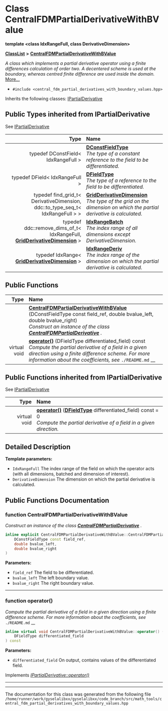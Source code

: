 

# Class CentralFDMPartialDerivativeWithBValue

**template &lt;class IdxRangeFull, class DerivativeDimension&gt;**



[**ClassList**](annotated.md) **>** [**CentralFDMPartialDerivativeWithBValue**](classCentralFDMPartialDerivativeWithBValue.md)



_A class which implements a partial derivative operator using a finite differences calculation of order two. A decentered scheme is used at the boundary, whereas centred finite difference are used inside the domain._ [More...](#detailed-description)

* `#include <central_fdm_partial_derivatives_with_boundary_values.hpp>`



Inherits the following classes: [IPartialDerivative](classIPartialDerivative.md)
















## Public Types inherited from IPartialDerivative

See [IPartialDerivative](classIPartialDerivative.md)

| Type | Name |
| ---: | :--- |
| typedef DConstField&lt; IdxRangeFull &gt; | [**DConstFieldType**](classIPartialDerivative.md#typedef-dconstfieldtype)  <br>_The type of a constant reference to the field to be differentiated._  |
| typedef DField&lt; IdxRangeFull &gt; | [**DFieldType**](classIPartialDerivative.md#typedef-dfieldtype)  <br>_The type of a reference to the field to be differentiated._  |
| typedef find\_grid\_t&lt; DerivativeDimension, ddc::to\_type\_seq\_t&lt; IdxRangeFull &gt; &gt; | [**GridDerivativeDimension**](classIPartialDerivative.md#typedef-gridderivativedimension)  <br>_The type of the grid on the dimension on which the partial derivative is calculated._  |
| typedef ddc::remove\_dims\_of\_t&lt; IdxRangeFull, [**GridDerivativeDimension**](classIPartialDerivative.md#typedef-gridderivativedimension) &gt; | [**IdxRangeBatch**](classIPartialDerivative.md#typedef-idxrangebatch)  <br>_The index range of all dimensions except DerivativeDimension._  |
| typedef IdxRange&lt; [**GridDerivativeDimension**](classIPartialDerivative.md#typedef-gridderivativedimension) &gt; | [**IdxRangeDeriv**](classIPartialDerivative.md#typedef-idxrangederiv)  <br>_The index range of the dimension on which the partial derivative is calculated._  |






































## Public Functions

| Type | Name |
| ---: | :--- |
|   | [**CentralFDMPartialDerivativeWithBValue**](#function-centralfdmpartialderivativewithbvalue) (DConstFieldType const field\_ref, double bvalue\_left, double bvalue\_right) <br>_Construct an instance of the class_ [_**CentralFDMPartialDerivative**_](classCentralFDMPartialDerivative.md) _._ |
| virtual void | [**operator()**](#function-operator) (DFieldType differentiated\_field) const<br>_Compute the partial derivative of a field in a given direction using a finite difference scheme. For more information about the coefficients, see_ `./README.md` __ |


## Public Functions inherited from IPartialDerivative

See [IPartialDerivative](classIPartialDerivative.md)

| Type | Name |
| ---: | :--- |
| virtual void | [**operator()**](classIPartialDerivative.md#function-operator) ([**DFieldType**](classIPartialDerivative.md#typedef-dfieldtype) differentiated\_field) const = 0<br>_Compute the partial derivative of a field in a given direction._  |






















































## Detailed Description




**Template parameters:**


* `IdxRangeFull` The index range of the field on which the operator acts (with all dimensions, batched and dimension of interest). 
* `DerivativeDimension` The dimension on which the partial derivative is calculated. 




    
## Public Functions Documentation




### function CentralFDMPartialDerivativeWithBValue 

_Construct an instance of the class_ [_**CentralFDMPartialDerivative**_](classCentralFDMPartialDerivative.md) _._
```C++
inline explicit CentralFDMPartialDerivativeWithBValue::CentralFDMPartialDerivativeWithBValue (
    DConstFieldType const field_ref,
    double bvalue_left,
    double bvalue_right
) 
```





**Parameters:**


* `field_ref` The field to be differentiated. 
* `bvalue_left` The left boundary value. 
* `bvalue_right` The right boundary value. 




        

<hr>



### function operator() 

_Compute the partial derivative of a field in a given direction using a finite difference scheme. For more information about the coefficients, see_ `./README.md` __
```C++
inline virtual void CentralFDMPartialDerivativeWithBValue::operator() (
    DFieldType differentiated_field
) const
```





**Parameters:**


* `differentiated_field` On output, contains values of the differentiated field. 




        
Implements [*IPartialDerivative::operator()*](classIPartialDerivative.md#function-operator)


<hr>

------------------------------
The documentation for this class was generated from the following file `/home/runner/work/gyselalibxx/gyselalibxx/code_branch/src/math_tools/central_fdm_partial_derivatives_with_boundary_values.hpp`

